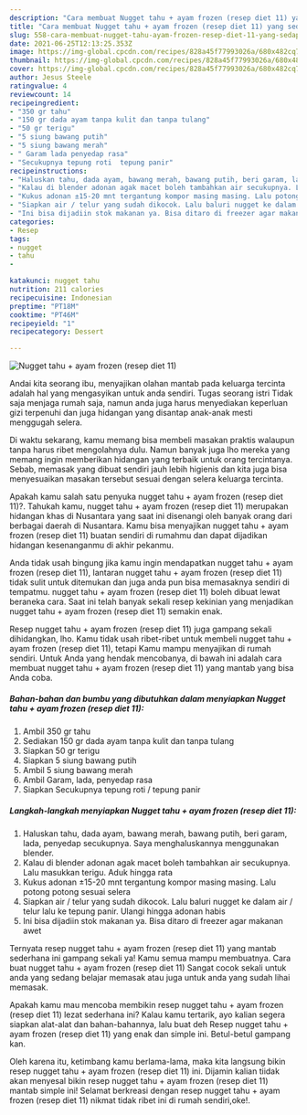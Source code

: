 ```yaml
---
description: "Cara membuat Nugget tahu + ayam frozen (resep diet 11) yang sedap dan Mudah Dibuat"
title: "Cara membuat Nugget tahu + ayam frozen (resep diet 11) yang sedap dan Mudah Dibuat"
slug: 558-cara-membuat-nugget-tahu-ayam-frozen-resep-diet-11-yang-sedap-dan-mudah-dibuat
date: 2021-06-25T12:13:25.353Z
image: https://img-global.cpcdn.com/recipes/828a45f77993026a/680x482cq70/nugget-tahu-ayam-frozen-resep-diet-11-foto-resep-utama.jpg
thumbnail: https://img-global.cpcdn.com/recipes/828a45f77993026a/680x482cq70/nugget-tahu-ayam-frozen-resep-diet-11-foto-resep-utama.jpg
cover: https://img-global.cpcdn.com/recipes/828a45f77993026a/680x482cq70/nugget-tahu-ayam-frozen-resep-diet-11-foto-resep-utama.jpg
author: Jesus Steele
ratingvalue: 4
reviewcount: 14
recipeingredient:
- "350 gr tahu"
- "150 gr dada ayam tanpa kulit dan tanpa tulang"
- "50 gr terigu"
- "5 siung bawang putih"
- "5 siung bawang merah"
- " Garam lada penyedap rasa"
- "Secukupnya tepung roti  tepung panir"
recipeinstructions:
- "Haluskan tahu, dada ayam, bawang merah, bawang putih, beri garam, lada, penyedap secukupnya. Saya menghaluskannya menggunakan blender."
- "Kalau di blender adonan agak macet boleh tambahkan air secukupnya. Lalu masukkan terigu. Aduk hingga rata"
- "Kukus adonan ±15-20 mnt tergantung kompor masing masing. Lalu potong potong sesuai selera"
- "Siapkan air / telur yang sudah dikocok. Lalu baluri nugget ke dalam air / telur lalu ke tepung panir. Ulangi hingga adonan habis"
- "Ini bisa dijadiin stok makanan ya. Bisa ditaro di freezer agar makanan awet"
categories:
- Resep
tags:
- nugget
- tahu
- 

katakunci: nugget tahu  
nutrition: 211 calories
recipecuisine: Indonesian
preptime: "PT18M"
cooktime: "PT46M"
recipeyield: "1"
recipecategory: Dessert

---
```



![Nugget tahu + ayam frozen (resep diet 11)](https://img-global.cpcdn.com/recipes/828a45f77993026a/680x482cq70/nugget-tahu-ayam-frozen-resep-diet-11-foto-resep-utama.jpg)

Andai kita seorang ibu, menyajikan olahan mantab pada keluarga tercinta adalah hal yang mengasyikan untuk anda sendiri. Tugas seorang istri Tidak saja menjaga rumah saja, namun anda juga harus menyediakan keperluan gizi terpenuhi dan juga hidangan yang disantap anak-anak mesti menggugah selera.

Di waktu  sekarang, kamu memang bisa membeli masakan praktis walaupun tanpa harus ribet mengolahnya dulu. Namun banyak juga lho mereka yang memang ingin memberikan hidangan yang terbaik untuk orang tercintanya. Sebab, memasak yang dibuat sendiri jauh lebih higienis dan kita juga bisa menyesuaikan masakan tersebut sesuai dengan selera keluarga tercinta. 



Apakah kamu salah satu penyuka nugget tahu + ayam frozen (resep diet 11)?. Tahukah kamu, nugget tahu + ayam frozen (resep diet 11) merupakan hidangan khas di Nusantara yang saat ini disenangi oleh banyak orang dari berbagai daerah di Nusantara. Kamu bisa menyajikan nugget tahu + ayam frozen (resep diet 11) buatan sendiri di rumahmu dan dapat dijadikan hidangan kesenanganmu di akhir pekanmu.

Anda tidak usah bingung jika kamu ingin mendapatkan nugget tahu + ayam frozen (resep diet 11), lantaran nugget tahu + ayam frozen (resep diet 11) tidak sulit untuk ditemukan dan juga anda pun bisa memasaknya sendiri di tempatmu. nugget tahu + ayam frozen (resep diet 11) boleh dibuat lewat beraneka cara. Saat ini telah banyak sekali resep kekinian yang menjadikan nugget tahu + ayam frozen (resep diet 11) semakin enak.

Resep nugget tahu + ayam frozen (resep diet 11) juga gampang sekali dihidangkan, lho. Kamu tidak usah ribet-ribet untuk membeli nugget tahu + ayam frozen (resep diet 11), tetapi Kamu mampu menyajikan di rumah sendiri. Untuk Anda yang hendak mencobanya, di bawah ini adalah cara membuat nugget tahu + ayam frozen (resep diet 11) yang mantab yang bisa Anda coba.

<!--inarticleads1-->

##### Bahan-bahan dan bumbu yang dibutuhkan dalam menyiapkan Nugget tahu + ayam frozen (resep diet 11):

1. Ambil 350 gr tahu
1. Sediakan 150 gr dada ayam tanpa kulit dan tanpa tulang
1. Siapkan 50 gr terigu
1. Siapkan 5 siung bawang putih
1. Ambil 5 siung bawang merah
1. Ambil  Garam, lada, penyedap rasa
1. Siapkan Secukupnya tepung roti / tepung panir




<!--inarticleads2-->

##### Langkah-langkah menyiapkan Nugget tahu + ayam frozen (resep diet 11):

1. Haluskan tahu, dada ayam, bawang merah, bawang putih, beri garam, lada, penyedap secukupnya. Saya menghaluskannya menggunakan blender.
1. Kalau di blender adonan agak macet boleh tambahkan air secukupnya. Lalu masukkan terigu. Aduk hingga rata
1. Kukus adonan ±15-20 mnt tergantung kompor masing masing. Lalu potong potong sesuai selera
1. Siapkan air / telur yang sudah dikocok. Lalu baluri nugget ke dalam air / telur lalu ke tepung panir. Ulangi hingga adonan habis
1. Ini bisa dijadiin stok makanan ya. Bisa ditaro di freezer agar makanan awet




Ternyata resep nugget tahu + ayam frozen (resep diet 11) yang mantab sederhana ini gampang sekali ya! Kamu semua mampu membuatnya. Cara buat nugget tahu + ayam frozen (resep diet 11) Sangat cocok sekali untuk anda yang sedang belajar memasak atau juga untuk anda yang sudah lihai memasak.

Apakah kamu mau mencoba membikin resep nugget tahu + ayam frozen (resep diet 11) lezat sederhana ini? Kalau kamu tertarik, ayo kalian segera siapkan alat-alat dan bahan-bahannya, lalu buat deh Resep nugget tahu + ayam frozen (resep diet 11) yang enak dan simple ini. Betul-betul gampang kan. 

Oleh karena itu, ketimbang kamu berlama-lama, maka kita langsung bikin resep nugget tahu + ayam frozen (resep diet 11) ini. Dijamin kalian tiidak akan menyesal bikin resep nugget tahu + ayam frozen (resep diet 11) mantab simple ini! Selamat berkreasi dengan resep nugget tahu + ayam frozen (resep diet 11) nikmat tidak ribet ini di rumah sendiri,oke!.


